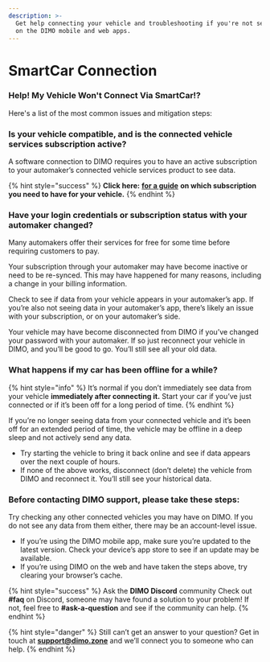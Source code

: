 ```yaml
---
description: >-
  Get help connecting your vehicle and troubleshooting if you're not seeing data
  on the DIMO mobile and web apps.
---
```


# SmartCar Connection

### Help! My Vehicle Won't Connect Via SmartCar!? &#x20;

Here's a list of the most common issues and mitigation steps:&#x20;

### Is your vehicle compatible, and is the connected vehicle services subscription active?

A software connection to DIMO requires you to have an active subscription to your automaker’s connected vehicle services product to see data.&#x20;

{% hint style="success" %}
**Click here:** [**for a guide**](https://www.notion.so/Brand-Subscription-Information-751db7c79b8348b293ef12d4c6b9c982) **on which subscription you need to have for your vehicle.**
{% endhint %}

### Have your login credentials or subscription status with your automaker changed?&#x20;

Many automakers offer their services for free for some time before requiring customers to pay.&#x20;

Your subscription through your automaker may have become inactive or need to be re-synced. This may have happened for many reasons, including a change in your billing information.&#x20;

Check to see if data from your vehicle appears in your automaker’s app. If you’re also not seeing data in your automaker’s app, there’s likely an issue with your subscription, or on your automaker’s side.

Your vehicle may have become disconnected from DIMO if you’ve changed your password with your automaker. If so just reconnect your vehicle in DIMO, and you’ll be good to go. You’ll still see all your old data.&#x20;

### What happens if my car has been offline for a while?

{% hint style="info" %}
It’s normal if you don’t immediately see data from your vehicle **immediately after connecting it.** Start your car if you’ve just connected or if it’s been off for a long period of time.&#x20;
{% endhint %}

If you’re no longer seeing data from your connected vehicle and it’s been off for an extended period of time, the vehicle may be offline in a deep sleep and not actively send any data.&#x20;

* Try starting the vehicle to bring it back online and see if data appears over the next couple of hours.&#x20;
* If none of the above works, disconnect (don’t delete) the vehicle from DIMO and reconnect it. You’ll still see your historical data.

### Before contacting DIMO support, please take these steps:&#x20;

Try checking any other connected vehicles you may have on DIMO. If you do not see any data from them either, there may be an account-level issue.&#x20;

* If you’re using the DIMO mobile app, make sure you’re updated to the latest version. Check your device’s app store to see if an update may be available.&#x20;
* If you’re using DIMO on the web and have taken the steps above, try clearing your browser’s cache.&#x20;

{% hint style="success" %}
Ask the **DIMO Discord** community Check out **#faq** on Discord, someone may have found a solution to your problem! If not, feel free to **#ask-a-question** and see if the community can help.
{% endhint %}

{% hint style="danger" %}
Still can’t get an answer to your question? Get in touch at **support@dimo.zone** and we’ll connect you to someone who can help.
{% endhint %}

